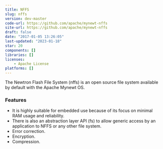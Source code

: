 ```yaml
---
title: NFFS
slug: nffs
version: dev-master
code-url: https://github.com/apache/mynewt-nffs
site-url: https://github.com/apache/mynewt-nffs
draft: false
date: "2017-01-05 13:26:05"
last-updated: "2023-01-18"
star: 20
components: []
libraries: []
licenses:
    - Apache License
platforms: []
---
```

The Newtron Flash File System (nffs) is an open source file system available by default with the Apache Mynewt OS.

<!--more-->

### Features

- It is highly suitable for embedded use because of its focus on minimal RAM usage and reliability.
- There is also an abstraction layer API (fs) to allow generic access by an application to NFFS or any other file system.
- Error correction.
- Encryption.
- Compression.

<!--github-projects-->